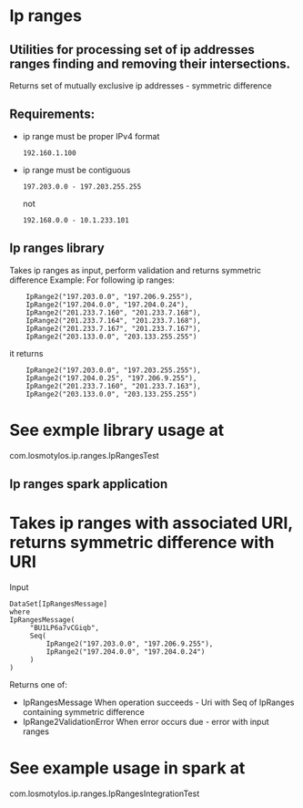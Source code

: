 # Ip ranges  
## Utilities for processing set of ip addresses ranges finding and removing their intersections.
Returns set of mutually exclusive ip addresses - symmetric difference

## Requirements:
- ip range must be proper IPv4 format
  ```
  192.160.1.100
  ```
- ip range must be contiguous 
  ```
  197.203.0.0 - 197.203.255.255
  ```
  not
  ```
  192.168.0.0 - 10.1.233.101  
  ``` 

## Ip ranges library
Takes ip ranges as input, perform validation and returns symmetric difference
Example:
For following ip ranges:
```
    IpRange2("197.203.0.0", "197.206.9.255"),
    IpRange2("197.204.0.0", "197.204.0.24"),
    IpRange2("201.233.7.160", "201.233.7.168"),
    IpRange2("201.233.7.164", "201.233.7.168"),
    IpRange2("201.233.7.167", "201.233.7.167"),
    IpRange2("203.133.0.0", "203.133.255.255")
```

it returns 
```
    IpRange2("197.203.0.0", "197.203.255.255"),
    IpRange2("197.204.0.25", "197.206.9.255"),
    IpRange2("201.233.7.160", "201.233.7.163"),
    IpRange2("203.133.0.0", "203.133.255.255")
```
# See exmple library usage at
com.losmotylos.ip.ranges.IpRangesTest
    

## Ip ranges spark application 
# Takes ip ranges with associated URI, returns symmetric difference with URI

   Input
   ```
   DataSet[IpRangesMessage] 
   where
   IpRangesMessage(
        "BU1LP6a7vCGiqb", 
        Seq(
            IpRange2("197.203.0.0", "197.206.9.255"),
            IpRange2("197.204.0.0", "197.204.0.24")
        )
   )
   ``` 
   Returns one of:
   - IpRangesMessage 
   When operation succeeds - Uri with Seq of IpRanges containing symmetric difference 
   - IpRange2ValidationError
   When error occurs due - error with input ranges

# See example usage in spark at
com.losmotylos.ip.ranges.IpRangesIntegrationTest


   
    
      
   
